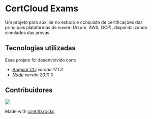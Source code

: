 # CertCloud Exams
Um projeto para auxiliar no estudo e conquista de certificações das principais plataformas de nuvem (Azure, AWS, GCP), disponibilizando simulados das provas.

## Tecnologias utilizadas

Esse projeto foi desenvolvido com:
- _[Angular CLI](https://github.com/angular/angular-cli) versão 17.1.3_
- _[Node](https://nodejs.org/en) versão 20.11.0_

## Contribuidores
<a href="https://github.com/Salgado2004/CertCloud-Exams/graphs/contributors">
  <img src="https://contrib.rocks/image?repo=Salgado2004/CertCloud-Exams" />
</a>

Made with [contrib.rocks](https://contrib.rocks).
